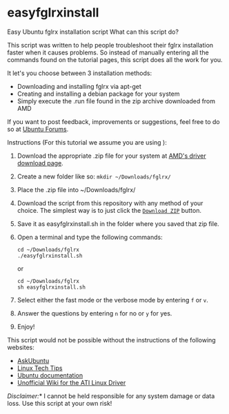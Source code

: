 easyfglrxinstall
================

Easy Ubuntu fglrx installation script
What can this script do?

This script was written to help people troubleshoot their fglrx installation faster when it causes problems.
So instead of manually entering all the commands found on the tutorial pages, this script does all the work for you.

It let's you choose between 3 installation methods:
- Downloading and installing fglrx via apt-get
- Creating and installing a debian package for your system
- Simply execute the .run file found in the zip archive downloaded from AMD

If you want to post feedback, improvements or suggestions, feel free to do so at [Ubuntu Forums](https://ubuntuforums.org/showthread.php?t=2174060).

Instructions (For this tutorial we assume you are using ):

1. Download the appropriate .zip file for your system at [AMD's driver download page](https://support.amd.com/en-us/download).
2. Create a new folder like so: `mkdir ~/Downloads/fglrx/`
3. Place the .zip file into ~/Downloads/fglrx/
4. Download the script from this repository with any method of your choice. 
   The simplest way is to just click the [`Download ZIP`](https://github.com/christianheinrichs/easyfglrxinstall/archive/master.zip) button.
5. Save it as easyfglrxinstall.sh in the folder where you saved that zip file.
6. Open a terminal and type the following commands:

   ```shell
   cd ~/Downloads/fglrx
   ./easyfglrxinstall.sh
   ```

   or

   ```shell
   cd ~/Downloads/fglrx
   sh easyfglrxinstall.sh
   ```

7. Select either the fast mode or the verbose mode by entering `f` or `v`.
8. Answer the questions by entering `n` for no or `y` for yes.
9. Enjoy!

This script would not be possible without the instructions of the following websites:
- [AskUbuntu](https://askubuntu.com)
- [Linux Tech Tips](http://www.linuxtechtips.com/)
- [Ubuntu documentation](https://help.ubuntu.com/)
- [Unofficial Wiki for the ATI Linux Driver](http://wiki.cchtml.com/)

*Disclaimer:** I cannot be held responsible for any system damage or data loss. Use this script at your own risk!
